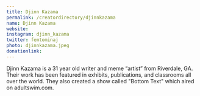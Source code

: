 ```yaml
---
title: Djinn Kazama
permalink: /creatordirectory/djinnkazama
name: Djinn Kazama
website:
instagram: djinn_kazama
twitter: femtominaj
photo: djinnkazama.jpeg
donationlink:
---
```

Djinn Kazama is a 31 year old writer and meme “artist” from Riverdale, GA. Their work has been featured in exhibits, publications, and classrooms all over the world. They also created a show called "Bottom Text" which aired on adultswim.com.